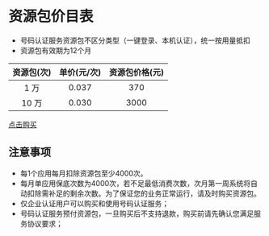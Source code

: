 # 资源包价目表

* 号码认证服务资源包不区分类型（一键登录、本机认证），统一按用量抵扣
* 资源包有效期为12个月

| 资源包(次)   | 单价(元/次) | 资源包价格(元) | 
| :----------: | :-----------: | :----------: | 
|1 万|0.037|370|
|10 万|0.030|3000|



[点击购买](https://console.ucloud.cn/unvs/buy)


## 注意事项

- 每1个应用每月扣除资源包至少4000次。
- 每月单应用保底次数为4000次，若不足最低消费次数，次月第一周系统将自动扣除需补足的剩余次数。为了保证您的业务正常运行，请及时购买资源包。
- 仅企业认证用户可以购买和使用号码认证服务；
- 号码认证服务预付资源包，一旦购买后不支持退款，购买前请先确认您满足服务协议要求；
